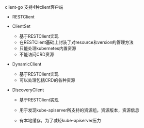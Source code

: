 client-go 支持4种client客户端

* RESTClient

* ClientSet

  * 基于RESTClient实现
  * 在RESTClient基础上封装了对resource和version的管理方法
  * 只能处理kubernetes内置资源
  * 不能访问CRD资源

* DynamicClient

  * 基于RESTClient实现
  * 可以处理包括CRD的各种资源

* DiscoveryClient

  * 基于RESTClient实现

  * 用于发现kube-apiserver所支持的资源组，资源版本，资源信息

  * 有本地缓存，为了减轻kube-apiserver压力

    

